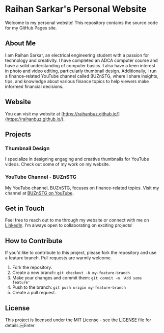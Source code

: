# Raihan Sarkar's Personal Website

Welcome to my personal website! This repository contains the source code for my GitHub Pages site.

## About Me

I am Raihan Sarkar, an electrical engineering student with a passion for technology and creativity. I have completed an ADCA computer course and have a solid understanding of computer basics. I also have a keen interest in photo and video editing, particularly thumbnail design. Additionally, I run a finance-related YouTube channel called BUZnSTG, where I share insights, tips, and knowledge about various finance topics to help viewers make informed financial decisions.

## Website

You can visit my website at [https://raihanbuz.github.io/](https://raihanbuz.github.io/).

## Projects

### Thumbnail Design

I specialize in designing engaging and creative thumbnails for YouTube videos. Check out some of my work on my website.

### YouTube Channel - BUZnSTG

My YouTube channel, BUZnSTG, focuses on finance-related topics. Visit my channel at [BUZnSTG on YouTube](https://youtube.com/@buznstg?si=8FFVULTuxxpYxuot).

## Get in Touch

Feel free to reach out to me through my website or connect with me on [LinkedIn](your-linkedin-url). I'm always open to collaborating on exciting projects!

## How to Contribute

If you'd like to contribute to this project, please fork the repository and use a feature branch. Pull requests are warmly welcome.

1. Fork the repository.
2. Create a new branch: `git checkout -b my-feature-branch`
3. Make your changes and commit them: `git commit -m 'Add some feature'`
4. Push to the branch: `git push origin my-feature-branch`
5. Create a pull request.

## License

This project is licensed under the MIT License - see the [LICENSE](LICENSE) file for details.￼Enter
